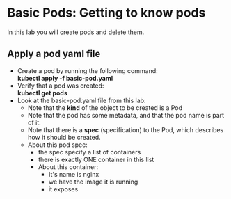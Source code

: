 # Basic Pods: Getting to know pods

In this lab you will create pods and delete them.

## Apply a pod yaml file

- Create a pod by running the following command:  
**kubectl apply -f basic-pod.yaml**
- Verify that a pod was created:  
**kubectl get pods**
- Look at the basic-pod.yaml file from this lab:  
  - Note that the **kind** of the object to be created is a Pod
  - Note that the pod has some metadata, and that the pod name is part of it.
  - Note that there is a **spec** (specification) to the Pod, which describes how it should be created.
  - About this pod spec:
    - the spec specify a list of containers
    - there is exactly ONE container in this list
    - About this container:
      - It's name is nginx
      - we have the image it is running
      - it exposes